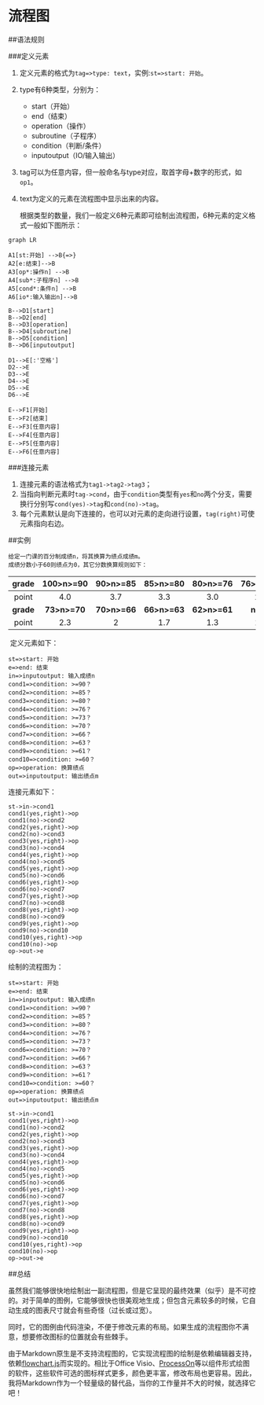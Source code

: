 # 流程图

##语法规则

###定义元素

1. 定义元素的格式为`tag=>type: text`，实例:`st=>start: 开始`。

2. type有6种类型，分别为：

   * start（开始）
   * end（结束）
   * operation（操作）
   * subroutine（子程序）
   * condition（判断/条件）
   * inputoutput（IO/输入输出）

3. tag可以为任意内容，但一般命名与type对应，取首字母+数字的形式，如`op1`。

4. text为定义的元素在流程图中显示出来的内容。

   根据类型的数量，我们一般定义6种元素即可绘制出流程图，6种元素的定义格式一般如下图所示：

```mermaid
graph LR

A1[st:开始] -->B{=>}
A2[e:结束]-->B
A3[op*:操作n] -->B
A4[sub*:子程序n] -->B
A5[cond*:条件n] -->B
A6[io*:输入输出n]-->B

B-->D1[start]
B-->D2[end]
B-->D3[operation]
B-->D4[subroutine]
B-->D5[condition]
B-->D6[inputoutput]

D1-->E[:'空格']
D2-->E
D3-->E
D4-->E
D5-->E
D6-->E

E-->F1[开始]
E-->F2[结束]
E-->F3[任意内容]
E-->F4[任意内容]
E-->F5[任意内容]
E-->F6[任意内容]
```

###连接元素

1. 连接元素的语法格式为`tag1->tag2->tag3`；
2. 当指向判断元素时`tag->cond`，由于`condition`类型有`yes`和`no`两个分支，需要换行分别写`cond(yes)->tag`和`cond(no)->tag`。
3. 每个元素默认是向下连接的，也可以对元素的走向进行设置，`tag(right)`可使元素指向右边。



##实例

```
给定一门课的百分制成绩n，将其换算为绩点成绩m。
成绩分数小于60则绩点为0，其它分数换算规则如下：
```

|   grade   |  100>n>=90   |   90>n>=85   |   85>n>=80   |   80>n>=76   | 76>n>=73 |
| :-------: | :----------: | :----------: | :----------: | :----------: | :------: |
|   point   |     4.0      |     3.7      |     3.3      |     3.0      |   2.7    |
| **grade** | **73>n>=70** | **70>n>=66** | **66>n>=63** | **62>n>=61** | **n=60** |
|   point   |     2.3      |      2       |     1.7      |     1.3      |   1.0    |

​	定义元素如下：

```
st=>start: 开始
e=>end: 结束
in=>inputoutput: 输入成绩n
cond1=>condition: >=90？
cond2=>condition: >=85？
cond3=>condition: >=80？
cond4=>condition: >=76？
cond5=>condition: >=73？
cond6=>condition: >=70？
cond7=>condition: >=66？
cond8=>condition: >=63？
cond9=>condition: >=61？
cond10=>condition: >=60？
op=>operation: 换算绩点
out=>inputoutput: 输出绩点m
```



连接元素如下：

```
st->in->cond1
cond1(yes,right)->op
cond1(no)->cond2
cond2(yes,right)->op
cond2(no)->cond3
cond3(yes,right)->op
cond3(no)->cond4
cond4(yes,right)->op
cond4(no)->cond5
cond5(yes,right)->op
cond5(no)->cond6
cond6(yes,right)->op
cond6(no)->cond7
cond7(yes,right)->op
cond7(no)->cond8
cond8(yes,right)->op
cond8(no)->cond9
cond9(yes,right)->op
cond9(no)->cond10
cond10(yes,right)->op
cond10(no)->op
op->out->e
```

绘制的流程图为：

```flow
st=>start: 开始
e=>end: 结束
in=>inputoutput: 输入成绩n
cond1=>condition: >=90？
cond2=>condition: >=85？
cond3=>condition: >=80？
cond4=>condition: >=76？
cond5=>condition: >=73？
cond6=>condition: >=70？
cond7=>condition: >=66？
cond8=>condition: >=63？
cond9=>condition: >=61？
cond10=>condition: >=60？
op=>operation: 换算绩点
out=>inputoutput: 输出绩点m

st->in->cond1
cond1(yes,right)->op
cond1(no)->cond2
cond2(yes,right)->op
cond2(no)->cond3
cond3(yes,right)->op
cond3(no)->cond4
cond4(yes,right)->op
cond4(no)->cond5
cond5(yes,right)->op
cond5(no)->cond6
cond6(yes,right)->op
cond6(no)->cond7
cond7(yes,right)->op
cond7(no)->cond8
cond8(yes,right)->op
cond8(no)->cond9
cond9(yes,right)->op
cond9(no)->cond10
cond10(yes,right)->op
cond10(no)->op
op->out->e
```

##总结

​	虽然我们能够很快地绘制出一副流程图，但是它呈现的最终效果（似乎）是不可控的。对于简单的图例，它能够很快也很美观地生成；但包含元素较多的时候，它自动生成的图表尺寸就会有些奇怪（过长或过宽）。

​	同时，它的图例由代码渲染，不便于修改元素的布局。如果生成的流程图你不满意，想要修改图标的位置就会有些棘手。

​	由于Markdown原生是不支持流程图的，它实现流程图的绘制是依赖编辑器支持，依赖[flowchart.js](http://flowchart.js.org/)而实现的。相比于Office Visio、[ProcessOn](https://www.processon.com/)等以组件形式绘图的软件，这些软件可选的图标样式更多，颜色更丰富，修改布局也更容易。因此，我将Markdown作为一个轻量级的替代品，当你的工作量并不大的时候，就选择它吧！